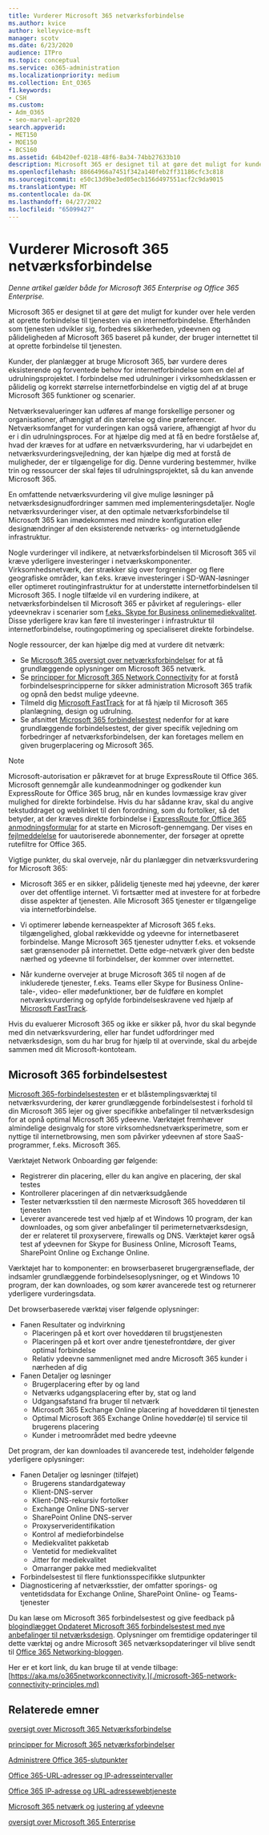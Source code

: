 ```yaml
---
title: Vurderer Microsoft 365 netværksforbindelse
ms.author: kvice
author: kelleyvice-msft
manager: scotv
ms.date: 6/23/2020
audience: ITPro
ms.topic: conceptual
ms.service: o365-administration
ms.localizationpriority: medium
ms.collection: Ent_O365
f1.keywords:
- CSH
ms.custom:
- Adm_O365
- seo-marvel-apr2020
search.appverid:
- MET150
- MOE150
- BCS160
ms.assetid: 64b420ef-0218-48f6-8a34-74bb27633b10
description: Microsoft 365 er designet til at gøre det muligt for kunder over hele verden at oprette forbindelse til tjenesten via en internetforbindelse. Efterhånden som tjenesten udvikler sig, forbedres sikkerheden, ydeevnen og pålideligheden af Microsoft 365 baseret på kunder, der bruger internettet til at oprette forbindelse til tjenesten.
ms.openlocfilehash: 88664966a7451f342a140feb2ff31186cfc3c818
ms.sourcegitcommit: e50c13d9be3ed05ecb156d497551acf2c9da9015
ms.translationtype: MT
ms.contentlocale: da-DK
ms.lasthandoff: 04/27/2022
ms.locfileid: "65099427"
---
```

# <a name="assessing-microsoft-365-network-connectivity"></a>Vurderer Microsoft 365 netværksforbindelse

*Denne artikel gælder både for Microsoft 365 Enterprise og Office 365 Enterprise.*

Microsoft 365 er designet til at gøre det muligt for kunder over hele verden at oprette forbindelse til tjenesten via en internetforbindelse. Efterhånden som tjenesten udvikler sig, forbedres sikkerheden, ydeevnen og pålideligheden af Microsoft 365 baseret på kunder, der bruger internettet til at oprette forbindelse til tjenesten.
  
Kunder, der planlægger at bruge Microsoft 365, bør vurdere deres eksisterende og forventede behov for internetforbindelse som en del af udrulningsprojektet. I forbindelse med udrulninger i virksomhedsklassen er pålidelig og korrekt størrelse internetforbindelse en vigtig del af at bruge Microsoft 365 funktioner og scenarier.
  
Netværksevalueringer kan udføres af mange forskellige personer og organisationer, afhængigt af din størrelse og dine præferencer. Netværksomfanget for vurderingen kan også variere, afhængigt af hvor du er i din udrulningsproces. For at hjælpe dig med at få en bedre forståelse af, hvad der kræves for at udføre en netværksvurdering, har vi udarbejdet en netværksvurderingsvejledning, der kan hjælpe dig med at forstå de muligheder, der er tilgængelige for dig. Denne vurdering bestemmer, hvilke trin og ressourcer der skal føjes til udrulningsprojektet, så du kan anvende Microsoft 365.
  
En omfattende netværksvurdering vil give mulige løsninger på netværksdesignudfordringer sammen med implementeringsdetaljer. Nogle netværksvurderinger viser, at den optimale netværksforbindelse til Microsoft 365 kan imødekommes med mindre konfiguration eller designændringer af den eksisterende netværks- og internetudgående infrastruktur.

Nogle vurderinger vil indikere, at netværksforbindelsen til Microsoft 365 vil kræve yderligere investeringer i netværkskomponenter. Virksomhedsnetværk, der strækker sig over forgreninger og flere geografiske områder, kan f.eks. kræve investeringer i SD-WAN-løsninger eller optimeret routinginfrastruktur for at understøtte internetforbindelsen til Microsoft 365. I nogle tilfælde vil en vurdering indikere, at netværksforbindelsen til Microsoft 365 er påvirket af regulerings- eller ydeevnekrav i scenarier som [f.eks. Skype for Business onlinemediekvalitet](https://support.office.com/article/Media-Quality-and-Network-Connectivity-Performance-in-Skype-for-Business-Online-5fe3e01b-34cf-44e0-b897-b0b2a83f0917). Disse yderligere krav kan føre til investeringer i infrastruktur til internetforbindelse, routingoptimering og specialiseret direkte forbindelse.

Nogle ressourcer, der kan hjælpe dig med at vurdere dit netværk:

- Se [Microsoft 365 oversigt over netværksforbindelser](microsoft-365-networking-overview.md) for at få grundlæggende oplysninger om Microsoft 365 netværk.
- Se [principper for Microsoft 365 Network Connectivity](./microsoft-365-network-connectivity-principles.md) for at forstå forbindelsesprincipperne for sikker administration Microsoft 365 trafik og opnå den bedst mulige ydeevne.
- Tilmeld dig [Microsoft FastTrack](https://www.microsoft.com/fasttrack) for at få hjælp til Microsoft 365 planlægning, design og udrulning. 
- Se afsnittet [Microsoft 365 forbindelsestest](assessing-network-connectivity.md#the-microsoft-365-connectivity-test) nedenfor for at køre grundlæggende forbindelsestest, der giver specifik vejledning om forbedringer af netværksforbindelsen, der kan foretages mellem en given brugerplacering og Microsoft 365.

> [!NOTE]
> Microsoft-autorisation er påkrævet for at bruge ExpressRoute til Office 365. Microsoft gennemgår alle kundeanmodninger og godkender kun ExpressRoute for Office 365 brug, når en kundes lovmæssige krav giver mulighed for direkte forbindelse. Hvis du har sådanne krav, skal du angive tekstuddraget og weblinket til den forordning, som du fortolker, så det betyder, at der kræves direkte forbindelse i [ExpressRoute for Office 365 anmodningsformular](https://aka.ms/O365ERReview) for at starte en Microsoft-gennemgang. Der vises en [fejlmeddelelse](https://support.microsoft.com/kb/3181709) for uautoriserede abonnementer, der forsøger at oprette rutefiltre for Office 365.
  
Vigtige punkter, du skal overveje, når du planlægger din netværksvurdering for Microsoft 365:
  
- Microsoft 365 er en sikker, pålidelig tjeneste med høj ydeevne, der kører over det offentlige internet. Vi fortsætter med at investere for at forbedre disse aspekter af tjenesten. Alle Microsoft 365 tjenester er tilgængelige via internetforbindelse.

- Vi optimerer løbende kerneaspekter af Microsoft 365 f.eks. tilgængelighed, global rækkevidde og ydeevne for internetbaseret forbindelse. Mange Microsoft 365 tjenester udnytter f.eks. et voksende sæt grænsenoder på internettet. Dette edge-netværk giver den bedste nærhed og ydeevne til forbindelser, der kommer over internettet.

- Når kunderne overvejer at bruge Microsoft 365 til nogen af de inkluderede tjenester, f.eks. Teams eller Skype for Business Online-tale-, video- eller mødefunktioner, bør de fuldføre en komplet netværksvurdering og opfylde forbindelseskravene ved hjælp af [Microsoft FastTrack](https://www.microsoft.com/fasttrack).

Hvis du evaluerer Microsoft 365 og ikke er sikker på, hvor du skal begynde med din netværksvurdering, eller har fundet udfordringer med netværksdesign, som du har brug for hjælp til at overvinde, skal du arbejde sammen med dit Microsoft-kontoteam.

## <a name="the-microsoft-365-connectivity-test"></a>Microsoft 365 forbindelsestest

[Microsoft 365-forbindelsestesten](https://aka.ms/netonboard) er et blåstemplingsværktøj til netværksvurdering, der kører grundlæggende forbindelsestest i forhold til din Microsoft 365 lejer og giver specifikke anbefalinger til netværksdesign for at opnå optimal Microsoft 365 ydeevne. Værktøjet fremhæver almindelige designvalg for store virksomhedsnetværksperimetre, som er nyttige til internetbrowsing, men som påvirker ydeevnen af store SaaS-programmer, f.eks. Microsoft 365.

Værktøjet Network Onboarding gør følgende:

- Registrerer din placering, eller du kan angive en placering, der skal testes
- Kontrollerer placeringen af din netværksudgående
- Tester netværksstien til den nærmeste Microsoft 365 hoveddøren til tjenesten
- Leverer avancerede test ved hjælp af et Windows 10 program, der kan downloades, og som giver anbefalinger til perimeternetværksdesign, der er relateret til proxyservere, firewalls og DNS. Værktøjet kører også test af ydeevnen for Skype for Business Online, Microsoft Teams, SharePoint Online og Exchange Online.

Værktøjet har to komponenter: en browserbaseret brugergrænseflade, der indsamler grundlæggende forbindelsesoplysninger, og et Windows 10 program, der kan downloades, og som kører avancerede test og returnerer yderligere vurderingsdata.

Det browserbaserede værktøj viser følgende oplysninger:

- Fanen Resultater og indvirkning
  - Placeringen på et kort over hoveddøren til brugstjenesten
  - Placeringen på et kort over andre tjenestefrontdøre, der giver optimal forbindelse
  - Relativ ydeevne sammenlignet med andre Microsoft 365 kunder i nærheden af dig
- Fanen Detaljer og løsninger
  - Brugerplacering efter by og land
  - Netværks udgangsplacering efter by, stat og land
  - Udgangsafstand fra bruger til netværk
  - Microsoft 365 Exchange Online placering af hoveddøren til tjenesten
  - Optimal Microsoft 365 Exchange Online hoveddør(e) til service til brugerens placering
  - Kunder i metroområdet med bedre ydeevne

Det program, der kan downloades til avancerede test, indeholder følgende yderligere oplysninger:

- Fanen Detaljer og løsninger (tilføjet)
  - Brugerens standardgateway
  - Klient-DNS-server
  - Klient-DNS-rekursiv fortolker
  - Exchange Online DNS-server
  - SharePoint Online DNS-server
  - Proxyserveridentifikation
  - Kontrol af medieforbindelse
  - Mediekvalitet pakketab
  - Ventetid for mediekvalitet
  - Jitter for mediekvalitet
  - Omarranger pakke med mediekvalitet
- Forbindelsestest til flere funktionsspecifikke slutpunkter
- Diagnosticering af netværksstier, der omfatter sporings- og ventetidsdata for Exchange Online, SharePoint Online- og Teams-tjenester

Du kan læse om Microsoft 365 forbindelsestest og give feedback på [blogindlægget Opdateret Microsoft 365 forbindelsestest med nye anbefalinger til netværksdesign](https://techcommunity.microsoft.com/t5/Office-365-Networking/Updated-Office-365-Network-Onboarding-Tool-POC-with-new-network/m-p/711130#M130). Oplysninger om fremtidige opdateringer til dette værktøj og andre Microsoft 365 netværksopdateringer vil blive sendt til [Office 365 Networking-bloggen](https://techcommunity.microsoft.com/t5/Office-365-Networking/bd-p/Office365Networking).
  
Her er et kort link, du kan bruge til at vende tilbage: [https://aka.ms/o365networkconnectivity.](./microsoft-365-network-connectivity-principles.md)
  
## <a name="related-topics"></a>Relaterede emner

[oversigt over Microsoft 365 Netværksforbindelse](microsoft-365-networking-overview.md)

[principper for Microsoft 365 netværksforbindelser](./microsoft-365-network-connectivity-principles.md)

[Administrere Office 365-slutpunkter](managing-office-365-endpoints.md)

[Office 365-URL-adresser og IP-adresseintervaller](urls-and-ip-address-ranges.md)

[Office 365 IP-adresse og URL-adressewebtjeneste](microsoft-365-ip-web-service.md)

[Microsoft 365 netværk og justering af ydeevne](network-planning-and-performance.md)

[oversigt over Microsoft 365 Enterprise](microsoft-365-overview.md)